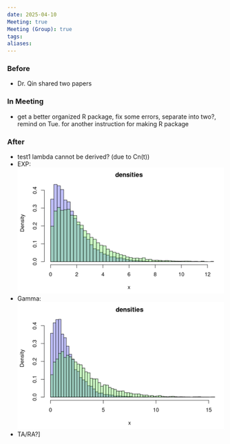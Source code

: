 ```yaml
---
date: 2025-04-10
Meeting: true
Meeting (Group): true
tags: 
aliases:
---
```


### Before
- Dr. Qin shared two papers

### In Meeting
- get a better organized R package, fix some errors, separate into two?, remind on Tue. for another instruction for making R package

### After
- test1 lambda cannot be derived? (due to Cn(t))
- EXP: ![](Pasted%20image%2020250410162513.png)
- Gamma: ![](Pasted%20image%2020250411110641.png)
- TA/RA?]